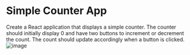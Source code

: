 # Simple Counter App
Create a React application that displays a simple counter. The counter should initially display 0 and have two buttons to increment or decrement the count. The count should update accordingly when a button is clicked.
![image](https://github.com/user-attachments/assets/1cfe8856-a43f-429c-b240-07965c96559e)
